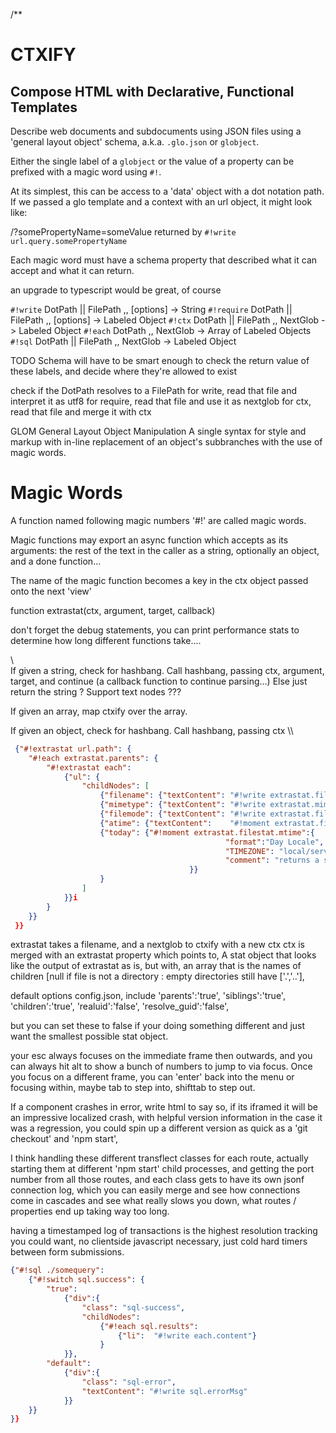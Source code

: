 /**
# CTXIFY
## Compose HTML with Declarative, Functional Templates

Describe web documents and subdocuments using JSON files using a 'general layout object' schema, a.k.a. `.glo.json` or `globject`.

Either the single label of a `globject` or the value of a property can be prefixed with a magic word using `#!`. 

At its simplest, this can be access to a 'data' object with a dot notation path. If we passed a glo template and a context with an url object, it might look like:

/?somePropertyName=someValue
returned by `#!write url.query.somePropertyName`

Each magic word must have a schema property that described what it can accept and what it can return.

an upgrade to typescript would be great, of course

`#!write`   DotPath || FilePath ,, [options] -> String
`#!require` DotPath || FilePath ,, [options] -> Labeled Object
`#!ctx`     DotPath || FilePath ,, NextGlob  -> Labeled Object
`#!each`    DotPath             ,, NextGlob  -> Array of Labeled Objects
`#!sql`     DotPath || FilePath ,, NextGlob  -> Labeled Object

TODO Schema will have to be smart enough to check the return value of these labels, and decide where they're allowed to exist

check if the DotPath resolves to a FilePath
for write, read that file and interpret it as utf8
for require, read that file and use it as nextglob
for ctx, read that file and merge it with ctx

GLOM
General Layout Object Manipulation
A single syntax for style and markup with in-line replacement of an object's subbranches with the use of magic words. 

# Magic Words

A function named following magic numbers '#!' are called magic words. 

Magic functions may export an async function which accepts as its arguments: the rest of the text in the caller as a string, optionally an object, and a done function... 

The name of the magic function becomes a key in the ctx object passed onto the next 'view'

function extrastat(ctx, argument, target, callback)

don't forget the debug statements, you can print performance stats to determine how long different functions take....

\\\
If given a string, check for hashbang.
	Call hashbang, passing ctx, argument, target, and continue (a callback function to continue parsing...)
	Else just return the string ? Support text nodes ???

If given an array, map ctxify over the array.

If given an object, check for hashbang.
	Call hashbang, passing ctx
\\\



```json
 {"#!extrastat url.path": {
	"#!each extrastat.parents": {
		"#!extrastat each":
			{"ul": {
				"childNodes": [
					{"filename": {"textContent": "#!write extrastat.filename"}},
					{"mimetype": {"textContent": "#!write extrastat.mimetype"}},
					{"filemode": {"textContent": "#!write extrastat.filemode"}},
					{"atime": {"textContent":    "#!moment extrastat.filestat.atime"}}
					{"today": {"#!moment extrastat.filestat.mtime":{
												"format":"Day Locale",
												"TIMEZONE": "local/server",
												"comment": "returns a string from the moment magicWord, can only be used as an attributeValue..."
										}}
					}
				]
			}}i
		}
	}}
 }}
```

extrastat
takes a filename, and a nextglob to ctxify with a new ctx
ctx is merged with an extrastat property which points to,
A stat object that looks like the output of extrastat as is, but with, an array that is the names of children [null if file is not a directory : empty directories still have ['.','..'], 

default options config.json, include
'parents':'true',
'siblings':'true',
'children':'true',
'realuid':'false',
'resolve_guid':'false',

but you can set these to false if your doing something different and just want the smallest possible stat object.

your esc always focuses on the immediate frame then outwards, and you can always hit alt to show a bunch of numbers to jump to via focus. Once you focus on a different frame, you can 'enter' back into the menu or focusing within, maybe tab to step into, shifttab to step out. 

If a component crashes in error, write html to say so, if its iframed it will be an impressive localized crash, with helpful version information in the case it was a regression, you could spin up a different version as quick as a 'git checkout' and 'npm start', 

I think handling these different transflect classes for each route, actually starting them at different 'npm start' child processes, and getting the port number from all those routes, and each class gets to have its own jsonf connection log, which you can easily merge and see how connections come in cascades and see what really slows you down, what routes / properties end up taking way too long.

having a timestamped log of transactions is the highest resolution tracking you could want, no clientside javascript necessary, just cold hard timers between form submissions.



```json
{"#!sql ./somequery":
	{"#!switch sql.success": {
		"true":
			{"div":{ 
				"class": "sql-success",
				"childNodes": 
					{"#!each sql.results":
						{"li":  "#!write each.content"}
					}
			}},
		"default":
			{"div":{
				"class": "sql-error",
				"textContent": "#!write sql.errorMsg"
			}}
	}}
}}
```